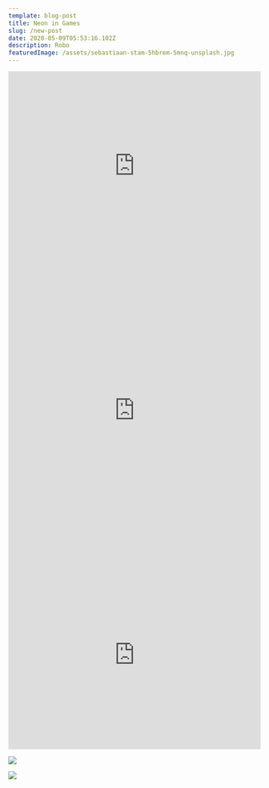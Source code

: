 ```yaml
---
template: blog-post
title: Neon in Games
slug: /new-post
date: 2020-05-09T05:53:16.102Z
description: Robo
featuredImage: /assets/sebastiaan-stam-5hbrem-5mnq-unsplash.jpg
---
```

<div style="padding:75% 0 0 0;position:relative;"><iframe src="https://player.vimeo.com/video/726382113?h=181686fff3&amp;badge=0&amp;autopause=0&amp;player_id=0&amp;app_id=58479" frameborder="0" allow="autoplay; fullscreen; picture-in-picture" allowfullscreen style="position:absolute;top:0;left:0;width:100%;height:100%;" title="test123.mp4"></iframe></div><script src="https://player.vimeo.com/api/player.js"></script>

<div class="sketchfab-embed-wrapper"> <iframe title="Robot V1" frameborder="0" allowfullscreen mozallowfullscreen="true" webkitallowfullscreen="true" allow="autoplay; fullscreen; xr-spatial-tracking" xr-spatial-tracking execution-while-out-of-viewport execution-while-not-rendered web-share src="https://sketchfab.com/models/d7f0f985bc12496cb453006dff5adcd0/embed?ui_theme=dark" style="height:600px;left:0;width:100%;"> </iframe> </div>

<div style="padding:75% 0 0 0;position:relative;"><iframe src="https://player.vimeo.com/video/726383142?h=64cd8e34a3&amp;badge=0&amp;autopause=0&amp;player_id=0&amp;app_id=58479" frameborder="0" allow="autoplay; fullscreen; picture-in-picture" allowfullscreen style="position:absolute;top:0;left:0;width:100%;height:100%;" title="Time lapse 3D print"></iframe></div><script src="https://player.vimeo.com/api/player.js"></script>



![](/assets/image1.jpeg)

![](/assets/image0.jpeg)